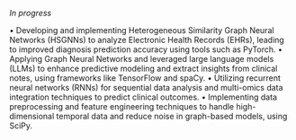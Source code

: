 *In progress*

• Developing and implementing Heterogeneous Similarity Graph Neural Networks (HSGNNs) to analyze Electronic Health Records (EHRs), leading to improved diagnosis prediction accuracy using tools such as PyTorch.
• Applying Graph Neural Networks and leveraged large language models (LLMs) to enhance predictive modeling and extract insights from clinical notes, using frameworks like TensorFlow and spaCy.
• Utilizing recurrent neural networks (RNNs) for sequential data analysis and multi-omics data integration techniques to predict clinical outcomes.
• Implementing data preprocessing and feature engineering techniques to handle high-dimensional temporal data and reduce noise in graph-based models, using SciPy.
